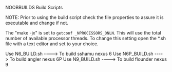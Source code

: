 NOOBBUILDS Build Scripts

NOTE: Prior to using the build script check the file properties to assure it 
is executable and change if not.

The "make -jx" is set to `getconf _NPROCESSORS_ONLN`. This will use the total 
number of available processor threads. To change this setting open the *.sh 
file with a text editor and set to your choice. 

Use N6_BUILD.sh ---->   To build sshamu nexus 6
Use N6P_BUILD.sh ---->   To build angler nexus 6P
Use N9_BUILD.sh ---->   To build flounder nexus 9

